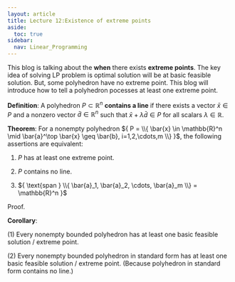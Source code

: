 ```yaml
---
layout: article
title: Lecture 12:Existence of extreme points
aside:
  toc: true
sidebar:
  nav: Linear_Programming
---
```


This blog is talking about the <b>when</b> there exists <b>extreme points</b>. The key idea of solving LP problem is optimal solution will be at basic feasible solution. But, some polyhedron have no extreme point. This blog will introduce how to tell a polyhedron pocesses at least one extreme point.

<!--more--> 

<b>Definition</b>: A polyhedron ${ P \subset \mathbb{R}^n }$ <b>contains a line</b>
if there exists a vector ${ \bar{x} \in P }$
and a nonzero vector ${ \bar{d} \in \mathbb{R}^n }$
such that ${ \bar{x} + \lambda \bar{d} \in P }$ for all scalars ${ \lambda \in \mathbb{R} }$.

<b>Theorem</b>: For a nonempty polyhedron ${ P = \\{ \bar{x} \in \mathbb{R}^n \mid \bar{a}^\top \bar{x} \geq \bar{b}, i=1,2,\cdots,m \\} }$, the following assertions are equivalent:

1. ${ P }$ has at least one extreme point.

2. ${ P }$ contains no line.

3. ${ \text{span } \\{ \bar{a}_1, \bar{a}_2, \cdots, \bar{a}_m \\} = \mathbb{R}^n }$

Proof.

<b>Corollary</b>: 

(1) Every nonempty bounded polyhedron has at least one basic feasible solution / extreme point.

(2) Every nonempty bounded polyhedron in standard form has at least one basic feasible solution / extreme point. (Because polyhedron in standard form contains no line.)